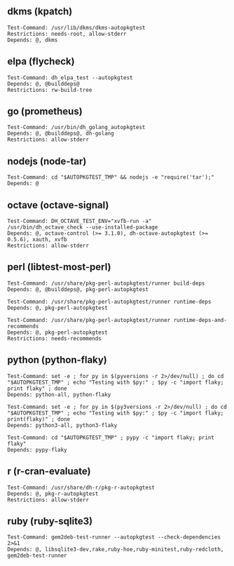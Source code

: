 
## dkms (kpatch)

    Test-Command: /usr/lib/dkms/dkms-autopkgtest
    Restrictions: needs-root, allow-stderr
    Depends: @, dkms

## elpa (flycheck)

    Test-Command: dh_elpa_test --autopkgtest
    Depends: @, @builddeps@
    Restrictions: rw-build-tree

## go (prometheus)

    Test-Command: /usr/bin/dh_golang_autopkgtest
    Depends: @, @builddeps@, dh-golang
    Restrictions: allow-stderr

## nodejs (node-tar)

    Test-Command: cd "$AUTOPKGTEST_TMP" && nodejs -e "require('tar');"
    Depends: @

## octave (octave-signal)

    Test-Command: DH_OCTAVE_TEST_ENV="xvfb-run -a" /usr/bin/dh_octave_check --use-installed-package
    Depends: @, octave-control (>= 3.1.0), dh-octave-autopkgtest (>= 0.5.6), xauth, xvfb
    Restrictions: allow-stderr

## perl (libtest-most-perl)

    Test-Command: /usr/share/pkg-perl-autopkgtest/runner build-deps
    Depends: @, @builddeps@, pkg-perl-autopkgtest
    
    Test-Command: /usr/share/pkg-perl-autopkgtest/runner runtime-deps
    Depends: @, pkg-perl-autopkgtest
    
    Test-Command: /usr/share/pkg-perl-autopkgtest/runner runtime-deps-and-recommends
    Depends: @, pkg-perl-autopkgtest
    Restrictions: needs-recommends

## python (python-flaky)

    Test-Command: set -e ; for py in $(pyversions -r 2>/dev/null) ; do cd "$AUTOPKGTEST_TMP" ; echo "Testing with $py:" ; $py -c "import flaky; print flaky" ; done
    Depends: python-all, python-flaky
    
    Test-Command: set -e ; for py in $(py3versions -r 2>/dev/null) ; do cd "$AUTOPKGTEST_TMP" ; echo "Testing with $py:" ; $py -c "import flaky; print(flaky)" ; done
    Depends: python3-all, python3-flaky
    
    Test-Command: cd "$AUTOPKGTEST_TMP" ; pypy -c "import flaky; print flaky"
    Depends: pypy-flaky
    

## r (r-cran-evaluate)

    Test-Command: /usr/share/dh-r/pkg-r-autopkgtest
    Depends: @, pkg-r-autopkgtest
    Restrictions: allow-stderr

## ruby (ruby-sqlite3)

    Test-Command: gem2deb-test-runner --autopkgtest --check-dependencies 2>&1
    Depends: @, libsqlite3-dev,rake,ruby-hoe,ruby-minitest,ruby-redcloth, gem2deb-test-runner

